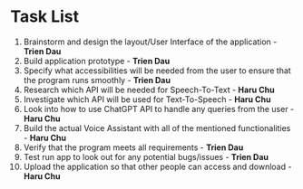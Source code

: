# Task List
1. Brainstorm and design the layout/User Interface of the application - **Trien Dau**
2. Build application prototype - **Trien Dau**
3. Specify what accessibilities will be needed from the user to ensure that the program runs smoothly - **Trien Dau**
4. Research which API will be needed for Speech-To-Text - **Haru Chu**
5. Investigate which API will be used for Text-To-Speech - **Haru Chu**
6. Look into how to use ChatGPT API to handle any queries from the user - **Haru Chu**
7. Build the actual Voice Assistant with all of the mentioned functionalities - **Haru Chu**
8. Verify that the program meets all requirements - **Trien Dau**
9. Test run app to look out for any potential bugs/issues - **Trien Dau**
10. Upload the application so that other people can access and download - **Haru Chu**